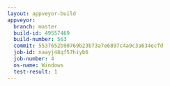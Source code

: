 ```yaml
---
layout: appveyor-build
appveyor:
  branch: master
  build-id: 49557469
  build-number: 563
  commit: 5537652b90769b23b73a7e6897c4a9c3a634ecfd
  job-id: naayj48qf57hiyb6
  job-number: 4
  os-name: Windows
  test-result: 1
---
```

